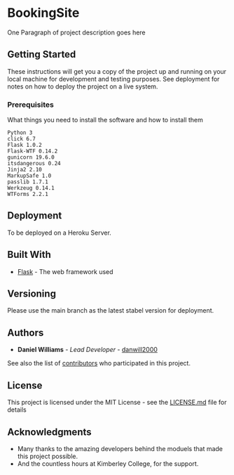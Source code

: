 # BookingSite
One Paragraph of project description goes here

## Getting Started

These instructions will get you a copy of the project up and running on your local machine for development and testing purposes. See deployment for notes on how to deploy the project on a live system.

### Prerequisites

What things you need to install the software and how to install them

```
Python 3
click 6.7
Flask 1.0.2
Flask-WTF 0.14.2
gunicorn 19.6.0
itsdangerous 0.24
Jinja2 2.10
MarkupSafe 1.0
passlib 1.7.1
Werkzeug 0.14.1
WTForms 2.2.1
```
## Deployment

To be deployed on a Heroku Server.

## Built With

* [Flask](http://flask.pocoo.org/) - The web framework used

## Versioning

Please use the main branch as the latest stabel version for deployment.

## Authors

* **Daniel Williams** - *Lead Developer* - [danwill2000](https://github.com/danwill2000)

See also the list of [contributors](https://github.com/your/project/contributors) who participated in this project.

## License

This project is licensed under the MIT License - see the [LICENSE.md](LICENSE.md) file for details

## Acknowledgments

* Many thanks to the amazing developers behind the moduels that made this project possible.
* And the countless hours at Kimberley College, for the support.
